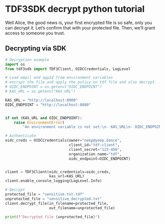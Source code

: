 # TDF3SDK decrypt python tutorial

Well Alice, the good news is, your first encrypted file is so safe, only you can decrypt it. Let’s confirm that with your protected file. Then, we’ll grant access to someone you trust.

## Decrypting via SDK

```python
# Decryption example
import os
from tdf3sdk import TDF3Client, OIDCCredentials, LogLevel

# Load email and appId from environment variables
# encrypt the file and apply the policy on tdf file and also decrypt.
# OIDC_ENDPOINT = os.getenv("OIDC_ENDPOINT")
# KAS_URL = os.getenv("KAS_URL")

KAS_URL = "http://localhost:8000"
OIDC_ENDPOINT = "http://localhost:8080"


if not (KAS_URL and OIDC_ENDPOINT):
    raise EnvironmentError(
        "An environment variable is not set:\n- KAS_URL\n- OIDC_ENDPOINT")

# Authenticate
oidc_creds = OIDCCredentials(owner="neep@yeep.dance",
                             client_id="tdf-client",
                             client_secret="123-456",
                             organization_name="tdf",
                             oidc_endpoint=OIDC_ENDPOINT)


client = TDF3Client(oidc_credentials=oidc_creds,
                    kas_url=KAS_URL)
client.enable_console_logging(LogLevel.Info)

# Decrypt
protected_file = "sensitive.txt.tdf"
unprotected_file = "sensitive_decrypted.txt"
client.decrypt_file(in_filename=protected_file,
                    out_filename=unprotected_file)

print(f"Decrypted file {unprotected_file}")
```
